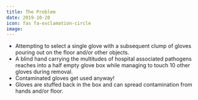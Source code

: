 ```yaml
---
title: The Problem
date: 2019-10-20
icon: fas fa-exclamation-circle
image:
---
```


* Attempting to select a single glove with a subsequent clump of gloves pouring out on the floor and/or other objects.
* A blind hand carrying the multitudes of hospital associated pathogens reaches into a half empty glove box while managing to touch 10 other gloves during removal.
* Contaminated gloves get used anyway!
* Gloves are stuffed back in the box and can spread contamination from hands and/or floor.
